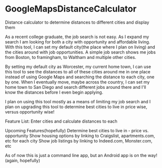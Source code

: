 # GoogleMapsDistanceCalculator
Distance calculator to determine distances to different cities and display them

As a recent college graduate, the job search is not easy. As I expand my search I am looking for both a city with opportunity and affordable living. With this tool, I can set my default city(the place where I plan on living) and the cities around with job opportunities. A simple job search shows me jobs from Boston, to framingham, to Waltham and multiple other cities. 

By setting my default city as Worcester, my current home town, I can use this tool to see the distances to all of these cities around me in one place instead of using Google Maps and searching the distance to each city, one by one. When I eventually move, maybe across the country, I can set my home town to San Diego and search different jobs around there and I'll know the distances before I even begin applying.

I plan on using this tool mostly as a means of limiting my job search and I plan on upgrading this tool to determine best cities to live in price wise, versus opportunity wise!

Feature List:
Enter cities and calculate distances to each

Upcoming Features(hopefully)
Determine best cities to live in - price vs. opportunity
Show housing options by linking to Craigslist, apartments.com, etc for each city
Show job listings by linking to Indeed.com, Monster.com, etc


As of now this is just a command line app, but an Android app is on the way!(again, hopefully)
